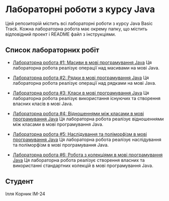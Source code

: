 # Лабораторні роботи з курсу Java

Цей репозиторій містить всі лабораторні роботи з курсу Java Basic Track. Кожна лабораторна робота має окрему папку, що містить відповідний проект і README файл з інструкціями.

## Список лабораторних робіт

- [Лабораторна робота #1: Масиви в мові програмування Java](https://github.com/forestgreen18/java-basic-track/tree/main/Array%20matrix%20operations)
  Ця лабораторна робота реалізує операції над масивами на мові Java.

- [Лабораторна робота #2: Рядки в мові програмування Java](https://github.com/forestgreen18/java-basic-track/tree/main/String%20operations)
  Ця лабораторна робота реалізує операції над рядками на мові Java.

- [Лабораторна робота #3: Класи в мові програмування Java](https://github.com/forestgreen18/java-basic-track/tree/main/Classes)
  Ця лабораторна робота реалізує використання існуючих та створення власних класів в мові Java.

- [Лабораторна робота #4: Відношеннями між класами в мові програмування Java](https://github.com/forestgreen18/java-basic-track/tree/main/Classes%20relation)
  Ця лабораторна робота реалізує відношеннями між класами в мові програмування Java.

- [Лабораторна робота #5: Наслідування та поліморфізм в мові програмування Java](https://github.com/forestgreen18/java-basic-track/tree/main/Inheritance%20and%20polymorphism)
  Ця лабораторна робота реалізує наслідування та поліморфізм в мові програмування Java.

- [Лабораторна робота #6: Робота з колекціями в мові програмування Java](https://github.com/forestgreen18/java-basic-track/tree/main/Collections)
  Ця лабораторна робота реалізує створення власних та використанні стандартних колекцій в мові програмування Java.

## Студент

Ілля Корник
ІМ-24
